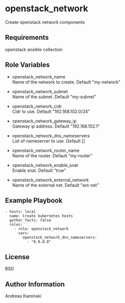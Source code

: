 openstack_network
=================

Create openstack network components

Requirements
------------

openstack ansible collection

Role Variables
--------------

- openstack_network_name  
  Name of the network to create. Default "my-network"
  
- openstack_network_subnet  
  Name of the subnet. Default "my-subnet"

- openstack_network_cidr  
  Cidr to use. Default "192.168.102.0/24"

- openstack_network_gateway_ip  
  Gateway ip address. Default "192.168.102.1"

- openstack_network_dns_nameservers  
  List of nameserver to use. Default []
  
- openstack_network_router_name  
  Name of the router. Default "my-router"

- openstack_network_enable_snat  
  Enable snat. Default "true"

- openstack_network_external_network  
  Name of the external net. Default "ext-net"


Example Playbook
----------------

    - hosts: local
      name: Create kubernetes hosts
      gather_facts: false
      roles:
        - role: openstack_network
          vars:
            openstack_network_dns_nameservers: 
              - "8.8.8.8"

License
-------

BSD

Author Information
------------------

Andreas Kaminski
